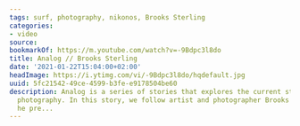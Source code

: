 ```yaml
---
tags: surf, photography, nikonos, Brooks Sterling
categories:
- video
source:
bookmarkOf: https://m.youtube.com/watch?v=-9Bdpc3l8do
title: Analog // Brooks Sterling
date: '2021-01-22T15:04:00+02:00'
headImage: https://i.ytimg.com/vi/-9Bdpc3l8do/hqdefault.jpg
uuid: 5fc21542-49ce-4599-b3fe-e9178504be60
description: Analog is a series of stories that explores the current state of film
  photography. In this story, we follow artist and photographer Brooks Sterling as
  he pre...
---
```



